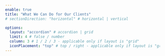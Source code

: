 ```yaml
---
enable: true
title: "What We Can Do for Our Clients"
# sectionDirection: "horizontal" # horizontal | vertical

options:
  layout: "accordion" # accordion | grid
  limit: 4 # false / number
  column: 3 # 1 / 2 / 3 - applicable only if layout is "grid"
  iconPlacement: "top" # top / right - applicable only if layout is "grid"
---
```

